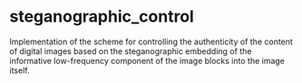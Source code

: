 # steganographic_control
Implementation of the scheme for controlling the authenticity of the content of digital images based on the steganographic embedding of the informative low-frequency component of the image blocks into the image itself. 
